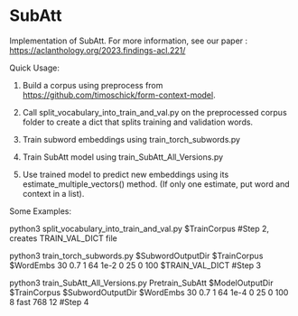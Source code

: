 # SubAtt
Implementation of SubAtt.  For more information, see our paper : https://aclanthology.org/2023.findings-acl.221/

Quick Usage:

1)  Build a corpus using preprocess from https://github.com/timoschick/form-context-model.

2)  Call split_vocabulary_into_train_and_val.py on the preprocessed corpus folder to create a dict that splits training and validation words.

3)  Train subword embeddings using train_torch_subwords.py

4)  Train SubAtt model using train_SubAtt_All_Versions.py

5)  Use trained model to predict new embeddings using its estimate_multiple_vectors() method. (If only one estimate, put word and context in a list).

Some Examples:

python3 split_vocabulary_into_train_and_val.py $TrainCorpus  #Step 2, creates TRAIN_VAL_DICT file

python3 train_torch_subwords.py $SubwordOutputDir $TrainCorpus $WordEmbs 30 0.7 1 64 1e-2 0 25 0 100 $TRAIN_VAL_DICT #Step 3

python3 train_SubAtt_All_Versions.py Pretrain_SubAtt $ModelOutputDir $TrainCorpus $SubwordOutputDir $WordEmbs 30 0.7 1 64 1e-4 0 25 0 100 8 fast 768 12 #Step 4

